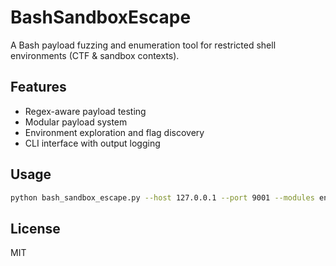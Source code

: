 # BashSandboxEscape

A Bash payload fuzzing and enumeration tool for restricted shell environments (CTF & sandbox contexts).

## Features
- Regex-aware payload testing
- Modular payload system
- Environment exploration and flag discovery
- CLI interface with output logging

## Usage
```bash
python bash_sandbox_escape.py --host 127.0.0.1 --port 9001 --modules env,flaghunt --verbose
```

## License

MIT
